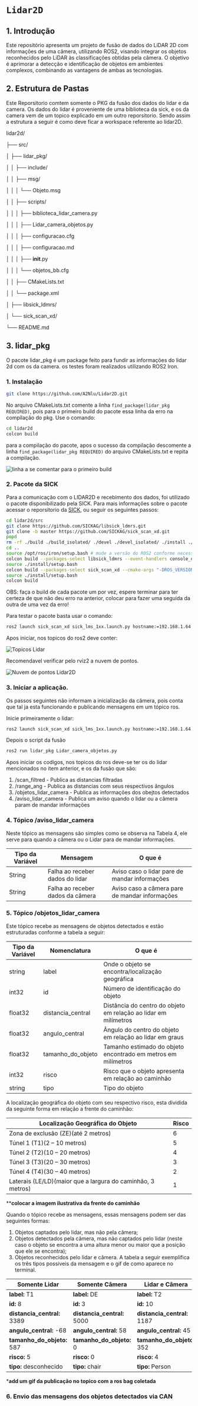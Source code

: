 # `Lidar2D`

## 1. Introdução

Este repositório apresenta um projeto de fusão de dados do LiDAR 2D com informações de uma câmera, utilizando ROS2, visando integrar os objetos reconhecidos pelo LiDAR às classificações obtidas pela câmera. O objetivo é aprimorar a detecção e identificação de objetos em ambientes complexos, combinando as vantagens de ambas as tecnologias.

## 2. Estrutura de Pastas
Este Reporsitorio comtem somente o PKG da fusão dos dados do lidar e da camera. Os dados do lidar é proveniente de uma biblioteca da sick, e os da camera vem de um topico explicado em um outro reporsitorio. 
Sendo assim a estrutura a seguir é como deve ficar a workspace referente ao lidar2D.

lidar2d/

├── src/

│     ├── lidar_pkg/

│     │     ├── include/

│     │     ├── msg/

│     │     │     └── Objeto.msg

│     │     ├── scripts/

│     │     │     ├── biblioteca_lidar_camera.py

│     │     │     ├── Lidar_camera_objetos.py

│     │     │     ├── configuracao.cfg

│     │     │     ├── configuracao.md

│     │     │     ├── __init__.py

│     │     │     └── objetos_bb.cfg

│     │     ├── CMakeLists.txt

│     │     └── package.xml

│     ├── libsick_ldmrs/

│     └── sick_scan_xd/

└── README.md

## 3. lidar_pkg
  O pacote lidar_pkg é um package feito para fundir as informações do lidar 2d com os da camera. os testes foram realizados utilizando ROS2 Iron.
  ### 1. Instalação 
  ```bash
  git clone https://github.com/A2Nlu/Lidar2D.git
  ```
  No arquivo CMakeLists.txt comente a linha `find_package(lidar_pkg REQUIRED)`,   pois para o primeiro build do pacote essa linha da erro na compilação do pkg. Use o comando:
    
  ```bash
  cd lidar2d
  colcon build
  ```
  para a compilação do pacote, apos o sucesso da compilação descomente a linha `find_package(lidar_pkg REQUIRED)` do arquivo CMakeLists.txt e repita a compilação.

  ![linha a se comentar para o primeiro build](imagens/comentario.jpg)

  ### 2. Pacote da SICK
  Para a comunicação com o LIDAR2D e recebimento dos dados, foi utilizado o pacote disponibilizado pela SICK. Para mais informações sobre o pacote acessar o reporsitorio da [SICK](https://github.com/SICKAG/sick_scan_xd?tab=readme-ov-file), ou seguir os seguintes passos:

  ```bash
  cd lidar2d/src
  git clone https://github.com/SICKAG/libsick_ldmrs.git
  git clone -b master https://github.com/SICKAG/sick_scan_xd.git
  popd
  rm -rf ./build ./build_isolated/ ./devel ./devel_isolated/ ./install ./install_isolated/ ./log/
  cd ..
  source /opt/ros/iron/setup.bash # mude a versão do ROS2 conforme necessário
  colcon build --packages-select libsick_ldmrs --event-handlers console_direct+
  source ./install/setup.bash
  colcon build --packages-select sick_scan_xd --cmake-args "-DROS_VERSION=2" --event-handlers console_direct+
  source ./install/setup.bash
  colcon build
  ```
  OBS: faça o build de cada pacote um por vez, espere terminar para ter certeza de que não deu erro na anterior, colocar para fazer uma seguida da outra de uma vez da erro!
  
  Para testar o pacote basta usar o comando: 
  ```bash
  ros2 launch sick_scan_xd sick_lms_1xx.launch.py hostname:=192.168.1.64 
  ```
  Apos iniciar, nos topicos do ros2 deve conter:
  
  ![Topicos Lidar](imagens/topicosLidar.jpg)
  
  Recomendavel verificar pelo rviz2 a nuvem de pontos.
  
  ![Nuvem de pontos Lidar2D](videos/rviz.gif)

  ### 3. Iniciar a aplicação.
  Os passos seguintes não informam a inicialização da câmera, pois conta que tal ja esta funcionando e publicando mensagens em um tópico ros.
  
  Inicie primeiramente o lidar:
  ```bash
  ros2 launch sick_scan_xd sick_lms_1xx.launch.py hostname:=192.168.1.64 
  ```
  Depois o script da fusão
  ```bash
  ros2 run lidar_pkg Lidar_camera_objetos.py
  ```
  Apos iniciar os codigos, nos topicos do ros deve-se ter os do lidar mencionados no item anterior, e os da fusão que são:
  1. /scan_filtred - Publica as distancias filtradas 
  2. /range_ang - Publica as distancias com seus respectivos ângulos 
  3. /objetos_lidar_camera - Publica as informações dos obejtos detectados
  4. /aviso_lidar_camera - Publica um aviso quando o lidar ou a câmera param de mandar informações

  ### 4. Tópico /aviso_lidar_camera
  Neste tópico as mensagens são simples como se observa na Tabela 4, ele serve para quando a câmera ou o Lidar para de mandar informações.

  | Tipo da Variável | Mensagem                              | O que é                                          |
  |------------------|---------------------------------------|--------------------------------------------------|
  | String           | Falha ao receber dados do lidar       | Aviso caso o lidar pare de mandar informações    |
  | String           | Falha ao receber dados da câmera      | Aviso caso a câmera pare de mandar informações   |

  ### 5. Tópico /objetos_lidar_camera
  Este tópico recebe as mensagens de objetos detectados e estão estruturadas conforme a tabela a seguir:
  
  | Tipo da Variável | Nomenclatura         | O que é                                                          |
  |------------------|----------------------|------------------------------------------------------------------|
  | string           | label                | Onde o objeto se encontra/localização geográfica                 |
  | int32            | id                   | Número de identificação do objeto                                |
  | float32          | distancia_central    | Distância do centro do objeto em relação ao lidar em milímetros  |
  | float32          | angulo_central       | Ângulo do centro do objeto em relação ao lidar em graus          |
  | float32          | tamanho_do_objeto    | Tamanho estimado do objeto encontrado em metros em milímetros    |
  | int32            | risco                | Risco que o objeto apresenta em relação ao caminhão              |
  | string           | tipo                 | Tipo do objeto                                                   |

  A localização geográfica do objeto com seu respectivo risco, esta dividida da seguinte forma em relação a frente do caminhão:

  | Localização Geográfica do Objeto                             | Risco |
  |--------------------------------------------------------------|-------|
  | Zona de exclusão (ZE)(até 2 metros)                          | 6     |
  | Túnel 1 (T1)(2 – 10 metros)                                  | 5     |
  | Túnel 2 (T2)(10 – 20 metros)                                 | 4     |
  | Túnel 3 (T3)(20 – 30 metros)                                 | 3     |
  | Túnel 4 (T4)(30 – 40 metros)                                 | 2     |
  | Laterais (LE/LD)(maior que a largura do caminhão, 3 metros)  | 1     |

  ****colocar a imagem ilustrativa da frente do caminhão**

  Quando o tópico recebe as mensagens, essas mensagens podem ser das seguintes formas: 
  1. Objetos captados pelo lidar, mas não pela câmera;
  2. Objetos detectados pela câmera, mas não captados pelo lidar (neste caso o objeto se encontra a uma altura menor ou maior que a posição que ele se encontra);
  3. Objetos reconhecidos pelo lidar e câmera.
  A tabela a seguir exemplifica os três tipos possiveis da mensagem e o gif de como aparece no terminal. 
  
  | Somente Lidar                   | Somente Câmera               | Lidar e Câmera                |
  |---------------------------------|------------------------------|-------------------------------|
  | **label:** T1                   | **label:** DE                | **label:** T2                 |
  | **id:** 8                       | **id:** 3                    | **id:** 10                    |
  | **distancia_central:** 3389     | **distancia_central:** 5000  | **distancia_central:** 1187   |
  | **angulo_central:** -68         | **angulo_central:** 58       | **angulo_central:** 45        |
  | **tamanho_do_objeto:** 587      | **tamanho_do_objeto:** 0     | **tamanho_do_objeto:** 352    |
  | **risco:** 5                    | **risco:** 0                 | **risco:** 4                  |
  | **tipo:** desconhecido          | **tipo:** chair              | **tipo:** Person              |

  ***add um gif da publicação no topico com a ros bag coletada**

  ### 6. Envio das mensagens dos objetos detectados via CAN
